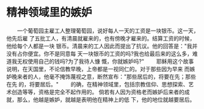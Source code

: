 # 精神领域里的嫉妒
　　一个葡萄园主雇工人整理葡萄园，说好每人一天的工资是一块银币。这一天，他先后雇 了五批工人，有清晨就雇来的，也有傍晚才雇来的。结算工资的时候，他给每个人都是一块 银币。清晨来的工人因此而提出了抗议。他的回答是："我并没有占你便宜。你不是同意每 天一块银币的工资的吗?我也给最后来的这么多，难道我无权使用自己的钱吗?为了我待人慷 慨，你就嫉妒吗?" 
　　耶稣用这个故事说明，在天国里，不论信教早晚，上帝都是一视同仁的。对于那些因为早来 而嫉妒晚来者的人，他毫不掩饰蔑视之意，断然宣布："那些居后的，将要在先；那些在先 的，将要居后。" 
　　的确，在精神领域里，包括宗教信仰、思想探索、艺术创造等等，资格是完全不起作用的。 倘若有人因为资格老而嫉妒后来者的成就，那么，他越是嫉妒，就越是表明他在精神上的低 下，他的地位就越要居后。
 